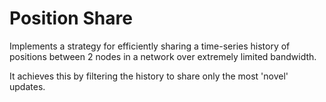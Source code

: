 # Position Share

Implements a strategy for efficiently sharing a time-series history of positions between 2 nodes in a network over extremely limited bandwidth.

It achieves this by filtering the history to share only the most 'novel' updates.
